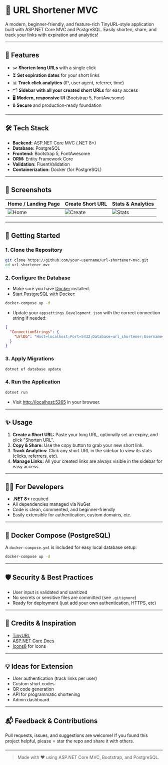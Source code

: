 # 🔗 URL Shortener MVC

A modern, beginner-friendly, and feature-rich TinyURL-style application built with ASP.NET Core MVC and PostgreSQL. Easily shorten, share, and track your links with expiration and analytics!

---

## 🚀 Features

- ✂️ **Shorten long URLs** with a single click
- ⏳ **Set expiration dates** for your short links
- 📊 **Track click analytics** (IP, user agent, referrer, time)
- 🗂️ **Sidebar with all your created short URLs** for easy access
- 🖥️ **Modern, responsive UI** (Bootstrap 5, FontAwesome)
- 🔒 **Secure** and production-ready foundation

---

## 🛠️ Tech Stack

- **Backend:** ASP.NET Core MVC (.NET 8+)
- **Database:** PostgreSQL
- **Frontend:** Bootstrap 5, FontAwesome
- **ORM:** Entity Framework Core
- **Validation:** FluentValidation
- **Containerization:** Docker (for PostgreSQL)

---

## 📸 Screenshots

| Home / Landing Page | Create Short URL | Stats & Analytics |
|--------------------|-----------------|------------------|
| ![Home](https://img.icons8.com/fluency/96/link.png) | ![Create](https://img.icons8.com/color/48/add-link.png) | ![Stats](https://img.icons8.com/color/48/combo-chart--v1.png) |

---

## 📝 Getting Started

### 1. **Clone the Repository**
```bash
git clone https://github.com/your-username/url-shortener-mvc.git
cd url-shortener-mvc
```

### 2. **Configure the Database**
- Make sure you have [Docker](https://www.docker.com/) installed.
- Start PostgreSQL with Docker:

```bash
docker-compose up -d
```

- Update your `appsettings.Development.json` with the correct connection string if needed:
```json
{
  "ConnectionStrings": {
    "UrlDb": "Host=localhost;Port=5432;Database=url_shortener;Username=postgres;Password=secret"
  }
}
```

### 3. **Apply Migrations**
```bash
dotnet ef database update
```

### 4. **Run the Application**
```bash
dotnet run
```

- Visit [http://localhost:5265](http://localhost:5265) in your browser.

---

## ✨ Usage

1. **Create a Short URL:** Paste your long URL, optionally set an expiry, and click "Shorten URL".
2. **Copy & Share:** Use the copy button to grab your new short link.
3. **Track Analytics:** Click any short URL in the sidebar to view its stats (clicks, referrers, etc).
4. **Manage Links:** All your created links are always visible in the sidebar for easy access.

---

## 🧑‍💻 For Developers

- **.NET 8+** required
- All dependencies managed via NuGet
- Code is clean, commented, and beginner-friendly
- Easily extensible for authentication, custom domains, etc.

---

## 🐳 Docker Compose (PostgreSQL)

A `docker-compose.yml` is included for easy local database setup:
```bash
docker-compose up -d
```

---

## 🛡️ Security & Best Practices
- User input is validated and sanitized
- No secrets or sensitive files are committed (see `.gitignore`)
- Ready for deployment (just add your own authentication, HTTPS, etc)

---

## 🙏 Credits & Inspiration
- [TinyURL](https://tinyurl.com/)
- [ASP.NET Core Docs](https://learn.microsoft.com/aspnet/core)
- [Icons8](https://icons8.com/) for icons

---

## 💡 Ideas for Extension
- User authentication (track links per user)
- Custom short codes
- QR code generation
- API for programmatic shortening
- Admin dashboard

---

## 📬 Feedback & Contributions

Pull requests, issues, and suggestions are welcome! If you found this project helpful, please ⭐ star the repo and share it with others.

---

> Made with ❤️ using ASP.NET Core MVC, Bootstrap, and PostgreSQL. 